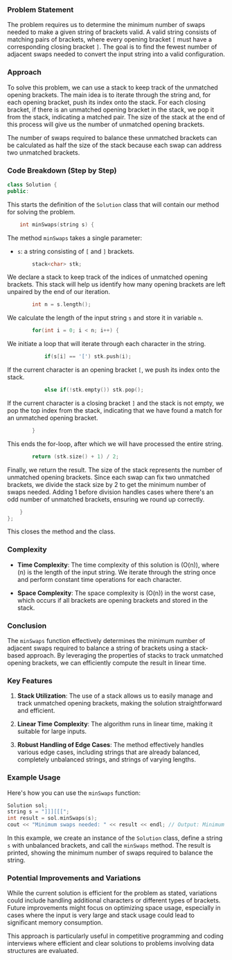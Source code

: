 ### Problem Statement

The problem requires us to determine the minimum number of swaps needed to make a given string of brackets valid. A valid string consists of matching pairs of brackets, where every opening bracket `[` must have a corresponding closing bracket `]`. The goal is to find the fewest number of adjacent swaps needed to convert the input string into a valid configuration.

### Approach

To solve this problem, we can use a stack to keep track of the unmatched opening brackets. The main idea is to iterate through the string and, for each opening bracket, push its index onto the stack. For each closing bracket, if there is an unmatched opening bracket in the stack, we pop it from the stack, indicating a matched pair. The size of the stack at the end of this process will give us the number of unmatched opening brackets. 

The number of swaps required to balance these unmatched brackets can be calculated as half the size of the stack because each swap can address two unmatched brackets.

### Code Breakdown (Step by Step)

```cpp
class Solution {
public:
```
This starts the definition of the `Solution` class that will contain our method for solving the problem.

```cpp
    int minSwaps(string s) {
```
The method `minSwaps` takes a single parameter:
- `s`: a string consisting of `[` and `]` brackets.

```cpp
        stack<char> stk;
```
We declare a stack to keep track of the indices of unmatched opening brackets. This stack will help us identify how many opening brackets are left unpaired by the end of our iteration.

```cpp
        int n = s.length();
```
We calculate the length of the input string `s` and store it in variable `n`.

```cpp
        for(int i = 0; i < n; i++) {
```
We initiate a loop that will iterate through each character in the string.

```cpp
            if(s[i] == '[') stk.push(i);
```
If the current character is an opening bracket `[`, we push its index onto the stack.

```cpp
            else if(!stk.empty()) stk.pop();
```
If the current character is a closing bracket `]` and the stack is not empty, we pop the top index from the stack, indicating that we have found a match for an unmatched opening bracket.

```cpp
        }
```
This ends the for-loop, after which we will have processed the entire string.

```cpp
        return (stk.size() + 1) / 2;
```
Finally, we return the result. The size of the stack represents the number of unmatched opening brackets. Since each swap can fix two unmatched brackets, we divide the stack size by 2 to get the minimum number of swaps needed. Adding 1 before division handles cases where there's an odd number of unmatched brackets, ensuring we round up correctly.

```cpp
    }
};
```
This closes the method and the class.

### Complexity

- **Time Complexity**: The time complexity of this solution is \(O(n)\), where \(n\) is the length of the input string. We iterate through the string once and perform constant time operations for each character.

- **Space Complexity**: The space complexity is \(O(n)\) in the worst case, which occurs if all brackets are opening brackets and stored in the stack.

### Conclusion

The `minSwaps` function effectively determines the minimum number of adjacent swaps required to balance a string of brackets using a stack-based approach. By leveraging the properties of stacks to track unmatched opening brackets, we can efficiently compute the result in linear time.

### Key Features

1. **Stack Utilization**: The use of a stack allows us to easily manage and track unmatched opening brackets, making the solution straightforward and efficient.

2. **Linear Time Complexity**: The algorithm runs in linear time, making it suitable for large inputs.

3. **Robust Handling of Edge Cases**: The method effectively handles various edge cases, including strings that are already balanced, completely unbalanced strings, and strings of varying lengths.

### Example Usage

Here's how you can use the `minSwaps` function:

```cpp
Solution sol;
string s = "]]][[[";
int result = sol.minSwaps(s);
cout << "Minimum swaps needed: " << result << endl; // Output: Minimum swaps needed: 2
```

In this example, we create an instance of the `Solution` class, define a string `s` with unbalanced brackets, and call the `minSwaps` method. The result is printed, showing the minimum number of swaps required to balance the string.

### Potential Improvements and Variations

While the current solution is efficient for the problem as stated, variations could include handling additional characters or different types of brackets. Future improvements might focus on optimizing space usage, especially in cases where the input is very large and stack usage could lead to significant memory consumption.

This approach is particularly useful in competitive programming and coding interviews where efficient and clear solutions to problems involving data structures are evaluated.